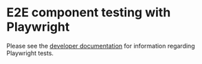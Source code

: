 # E2E component testing with Playwright

Please see the [developer documentation](https://docs.geti.intel.com/developer-guide/interactive-ai/frontend/testing) for information regarding Playwright tests.
